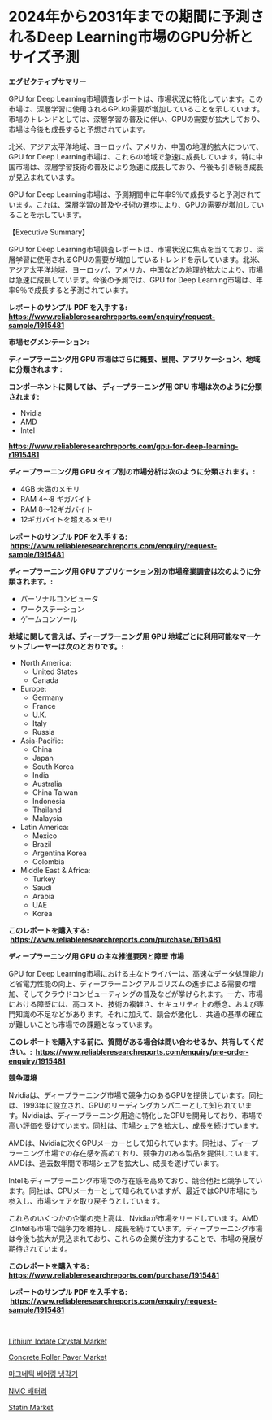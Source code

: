 <p><h1>2024年から2031年までの期間に予測されるDeep Learning市場のGPU分析とサイズ予測</h1></p><p><strong>エグゼクティブサマリー</strong></p>
<p><p>GPU for Deep Learning市場調査レポートは、市場状況に特化しています。この市場は、深層学習に使用されるGPUの需要が増加していることを示しています。市場のトレンドとしては、深層学習の普及に伴い、GPUの需要が拡大しており、市場は今後も成長すると予想されています。</p><p>北米、アジア太平洋地域、ヨーロッパ、アメリカ、中国の地理的拡大について、GPU for Deep Learning市場は、これらの地域で急速に成長しています。特に中国市場は、深層学習技術の普及により急速に成長しており、今後も引き続き成長が見込まれています。</p><p>GPU for Deep Learning市場は、予測期間中に年率9％で成長すると予測されています。これは、深層学習の普及や技術の進歩により、GPUの需要が増加していることを示しています。</p><p>【Executive Summary】</p><p>GPU for Deep Learning市場調査レポートは、市場状況に焦点を当てており、深層学習に使用されるGPUの需要が増加しているトレンドを示しています。北米、アジア太平洋地域、ヨーロッパ、アメリカ、中国などの地理的拡大により、市場は急速に成長しています。今後の予測では、GPU for Deep Learning市場は、年率9％で成長すると予測されています。</p></p>
<p><strong>レポートのサンプル PDF を入手する: <a href="https://www.reliableresearchreports.com/enquiry/request-sample/1915481">https://www.reliableresearchreports.com/enquiry/request-sample/1915481</a></strong></p>
<p><strong>市場セグメンテーション:</strong></p>
<p><strong> ディープラーニング用 GPU 市場はさらに概要、展開、アプリケーション、地域に分類されます :</strong></p>
<p><strong>コンポーネントに関しては、 ディープラーニング用 GPU 市場は次のように分類されます: &nbsp;</strong></p>
<p><ul><li>Nvidia</li><li>AMD</li><li>Intel</li></ul></p>
<p><strong><a href="https://www.reliableresearchreports.com/gpu-for-deep-learning-r1915481">https://www.reliableresearchreports.com/gpu-for-deep-learning-r1915481</a></strong></p>
<p><strong> ディープラーニング用 GPU タイプ別の市場分析は次のように分類されます。:</strong></p>
<p><ul><li>4GB 未満のメモリ</li><li>RAM 4〜8 ギガバイト</li><li>RAM 8〜12ギガバイト</li><li>12ギガバイトを超えるメモリ</li></ul></p>
<p><strong>レポートのサンプル PDF を入手する: &nbsp;<a href="https://www.reliableresearchreports.com/enquiry/request-sample/1915481">https://www.reliableresearchreports.com/enquiry/request-sample/1915481</a></strong></p>
<p><strong> ディープラーニング用 GPU アプリケーション別の市場産業調査は次のように分類されます。:</strong></p>
<p><ul><li>パーソナルコンピュータ</li><li>ワークステーション</li><li>ゲームコンソール</li></ul></p>
<p><strong>地域に関して言えば、ディープラーニング用 GPU 地域ごとに利用可能なマーケットプレーヤーは次のとおりです。:</strong></p>
<p><ul>
    <li>
        North America:
        <ul>
            <li>United States</li>
            <li>Canada</li>
        </ul>
    </li>
    <li>
        Europe:
        <ul>
            <li>Germany</li>
            <li>France</li>
            <li>U.K.</li>
            <li>Italy</li>
            <li>Russia</li>
        </ul>
    </li>
    <li>
        Asia-Pacific:
        <ul>
            <li>China</li>
            <li>Japan</li>
            <li>South Korea</li>
            <li>India</li>
            <li>Australia</li>
            <li>China Taiwan</li>
            <li>Indonesia</li>
            <li>Thailand</li>
            <li>Malaysia</li>
        </ul>
    </li>
    <li>
        Latin America:
        <ul>
            <li>Mexico</li>
            <li>Brazil</li>
            <li>Argentina Korea</li>
            <li>Colombia</li>
        </ul>
    </li>
    <li>
        Middle East & Africa:
        <ul>
            <li>Turkey</li>
            <li>Saudi</li>
            <li>Arabia</li>
            <li>UAE</li>
            <li>Korea</li>
        </ul>
    </li>
    </ul></p>
<p><strong>このレポートを購入する: &nbsp;<a href="https://www.reliableresearchreports.com/purchase/1915481">https://www.reliableresearchreports.com/purchase/1915481</a></strong></p>
<p><strong>ディープラーニング用 GPU の主な推進要因と障壁 市場</strong></p>
<p><p>GPU for Deep Learning市場における主なドライバーは、高速なデータ処理能力と省電力性能の向上、ディープラーニングアルゴリズムの進歩による需要の増加、そしてクラウドコンピューティングの普及などが挙げられます。一方、市場における障壁には、高コスト、技術の複雑さ、セキュリティ上の懸念、および専門知識の不足などがあります。それに加えて、競合が激化し、共通の基準の確立が難しいことも市場での課題となっています。</p></p>
<p><strong>このレポートを購入する前に、質問がある場合は問い合わせるか、共有してください。:&nbsp; <a href="https://www.reliableresearchreports.com/enquiry/pre-order-enquiry/1915481">https://www.reliableresearchreports.com/enquiry/pre-order-enquiry/1915481</a></strong></p>
<p><strong>競争環境</strong></p>
<p><p>Nvidiaは、ディープラーニング市場で競争力のあるGPUを提供しています。同社は、1993年に設立され、GPUのリーディングカンパニーとして知られています。Nvidiaは、ディープラーニング用途に特化したGPUを開発しており、市場で高い評価を受けています。同社は、市場シェアを拡大し、成長を続けています。</p><p>AMDは、Nvidiaに次ぐGPUメーカーとして知られています。同社は、ディープラーニング市場での存在感を高めており、競争力のある製品を提供しています。AMDは、過去数年間で市場シェアを拡大し、成長を遂げています。</p><p>Intelもディープラーニング市場での存在感を高めており、競合他社と競争しています。同社は、CPUメーカーとして知られていますが、最近ではGPU市場にも参入し、市場シェアを取り戻そうとしています。</p><p>これらのいくつかの企業の売上高は、Nvidiaが市場をリードしています。AMDとIntelも市場で競争力を維持し、成長を続けています。ディープラーニング市場は今後も拡大が見込まれており、これらの企業が注力することで、市場の発展が期待されています。</p></p>
<p><strong>このレポートを購入する: &nbsp; <a href="https://www.reliableresearchreports.com/purchase/1915481">https://www.reliableresearchreports.com/purchase/1915481</a></strong></p>
<p><strong>レポートのサンプル PDF を入手する: &nbsp;<a href="https://www.reliableresearchreports.com/enquiry/request-sample/1915481">https://www.reliableresearchreports.com/enquiry/request-sample/1915481</a></strong><strong></strong></p>
<p>&nbsp;</p>
<p><p><a href="https://issuu.com/reportprime-2/docs/lithium-iodate-crystal-market-size-2030.pptx">Lithium Iodate Crystal Market</a></p><p><a href="https://www.linkedin.com/pulse/concrete-roller-paver-market-exploring-share-trends-future-gjawc">Concrete Roller Paver Market</a></p><p><a href="https://github.com/vsoq0zknh59/Market-Research-Report-List-2/blob/main/826583456726.md">마그네틱 베어링 냉각기</a></p><p><a href="https://github.com/Tristiarton768456/Market-Research-Report-List-1/blob/main/288105856729.md">NMC 배터리</a></p><p><a href="https://github.com/globismark/Market-Research-Report-List-3/blob/main/statin-market.md">Statin Market</a></p></p>